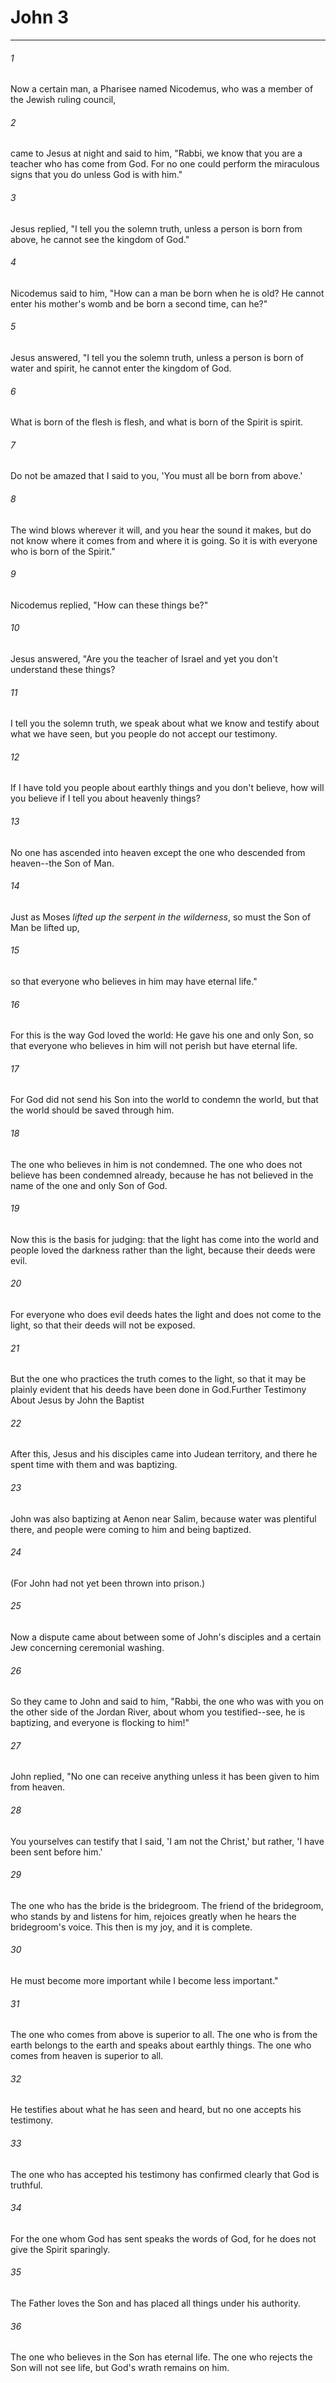 # John 3
***



###### 1 
Now a certain man, a Pharisee named Nicodemus, who was a member of the Jewish ruling council, 

###### 2 
came to Jesus at night and said to him, "Rabbi, we know that you are a teacher who has come from God. For no one could perform the miraculous signs that you do unless God is with him." 

###### 3 
Jesus replied, "I tell you the solemn truth, unless a person is born from above, he cannot see the kingdom of God." 

###### 4 
Nicodemus said to him, "How can a man be born when he is old? He cannot enter his mother's womb and be born a second time, can he?" 

###### 5 
Jesus answered, "I tell you the solemn truth, unless a person is born of water and spirit, he cannot enter the kingdom of God. 

###### 6 
What is born of the flesh is flesh, and what is born of the Spirit is spirit. 

###### 7 
Do not be amazed that I said to you, 'You must all be born from above.' 

###### 8 
The wind blows wherever it will, and you hear the sound it makes, but do not know where it comes from and where it is going. So it is with everyone who is born of the Spirit." 

###### 9 
Nicodemus replied, "How can these things be?" 

###### 10 
Jesus answered, "Are you the teacher of Israel and yet you don't understand these things? 

###### 11 
I tell you the solemn truth, we speak about what we know and testify about what we have seen, but you people do not accept our testimony. 

###### 12 
If I have told you people about earthly things and you don't believe, how will you believe if I tell you about heavenly things? 

###### 13 
No one has ascended into heaven except the one who descended from heaven--the Son of Man. 

###### 14 
Just as Moses _lifted up the serpent_ _in_ _the wilderness_, so must the Son of Man be lifted up, 

###### 15 
so that everyone who believes in him may have eternal life." 

###### 16 
For this is the way God loved the world: He gave his one and only Son, so that everyone who believes in him will not perish but have eternal life. 

###### 17 
For God did not send his Son into the world to condemn the world, but that the world should be saved through him. 

###### 18 
The one who believes in him is not condemned. The one who does not believe has been condemned already, because he has not believed in the name of the one and only Son of God. 

###### 19 
Now this is the basis for judging: that the light has come into the world and people loved the darkness rather than the light, because their deeds were evil. 

###### 20 
For everyone who does evil deeds hates the light and does not come to the light, so that their deeds will not be exposed. 

###### 21 
But the one who practices the truth comes to the light, so that it may be plainly evident that his deeds have been done in God.Further Testimony About Jesus by John the Baptist 

###### 22 
After this, Jesus and his disciples came into Judean territory, and there he spent time with them and was baptizing. 

###### 23 
John was also baptizing at Aenon near Salim, because water was plentiful there, and people were coming to him and being baptized. 

###### 24 
(For John had not yet been thrown into prison.) 

###### 25 
Now a dispute came about between some of John's disciples and a certain Jew concerning ceremonial washing. 

###### 26 
So they came to John and said to him, "Rabbi, the one who was with you on the other side of the Jordan River, about whom you testified--see, he is baptizing, and everyone is flocking to him!" 

###### 27 
John replied, "No one can receive anything unless it has been given to him from heaven. 

###### 28 
You yourselves can testify that I said, 'I am not the Christ,' but rather, 'I have been sent before him.' 

###### 29 
The one who has the bride is the bridegroom. The friend of the bridegroom, who stands by and listens for him, rejoices greatly when he hears the bridegroom's voice. This then is my joy, and it is complete. 

###### 30 
He must become more important while I become less important." 

###### 31 
The one who comes from above is superior to all. The one who is from the earth belongs to the earth and speaks about earthly things. The one who comes from heaven is superior to all. 

###### 32 
He testifies about what he has seen and heard, but no one accepts his testimony. 

###### 33 
The one who has accepted his testimony has confirmed clearly that God is truthful. 

###### 34 
For the one whom God has sent speaks the words of God, for he does not give the Spirit sparingly. 

###### 35 
The Father loves the Son and has placed all things under his authority. 

###### 36 
The one who believes in the Son has eternal life. The one who rejects the Son will not see life, but God's wrath remains on him.

